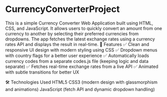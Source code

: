 # CurrencyConverterProject
This is a simple Currency Converter Web Application built using HTML, CSS, and JavaScript. It allows users to quickly convert an amount from one currency to another by selecting their preferred currencies from dropdowns. The app fetches the latest exchange rates using a currency rates API and displays the result in real-time.
📌 Features
✅ Clean and responsive UI design with modern styling using CSS
✅ Dropdown menus with country flags for a better user experience
✅ Automatically loads currency codes from a separate codes.js file (keeping logic and data separate)
✅ Fetches real-time exchange rates from a live API
✅ Animated with subtle transitions for better UX

🛠️ Technologies Used
HTML5
CSS3 (modern design with glassmorphism and animations)
JavaScript (fetch API and dynamic dropdown handling)
